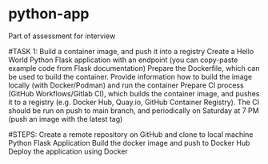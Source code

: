 # python-app
Part of assessment for interview

#TASK 1:
Build a container image, and push it into a registry
Create a Hello World Python Flask application with an endpoint (you can copy-paste example code from Flask documentation)
Prepare the Dockerfile, which can be used to build the container. Provide information how to build the image locally (with Docker/Podman) and run the container
Prepare CI process (GitHub Workflows/Gitlab CI), which builds the container image, and pushes it to a registry (e.g. Docker Hub, Quay.io, GitHub Container Registry). The CI should be run on push to main branch, and periodically on Saturday at 7 PM (push an image with the latest tag)

#STEPS:
Create a remote repository on GitHub and clone to local machine
Python Flask Application
Build the docker image and push to Docker Hub
Deploy the application using Docker
